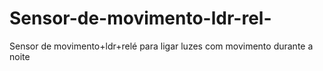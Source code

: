 # Sensor-de-movimento-ldr-rel-
Sensor de movimento+ldr+relé para ligar luzes com movimento durante a noite
